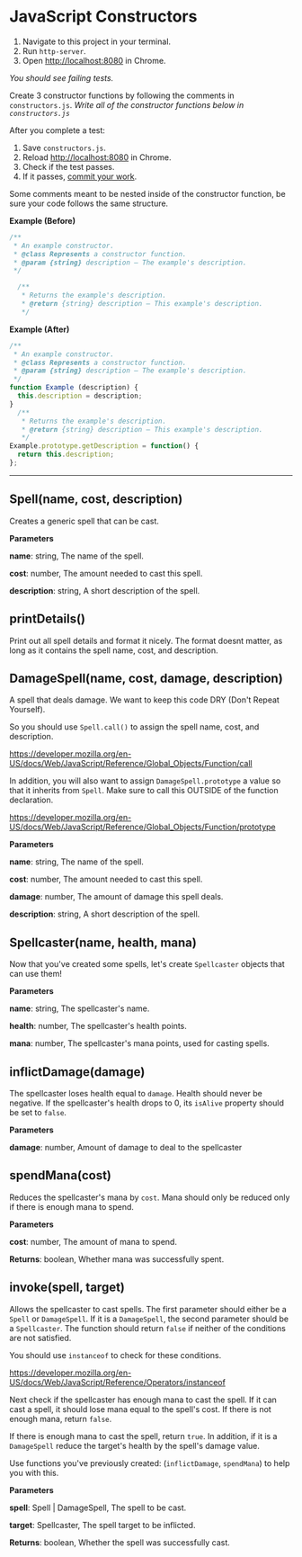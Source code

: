 # JavaScript Constructors

1. Navigate to this project in your terminal.
2. Run `http-server`.
3. Open [http://localhost:8080](http://localhost:8080) in Chrome.

*You should see failing tests.*

Create 3 constructor functions by following the comments in `constructors.js`.
*Write all of the constructor functions below in `constructors.js`*

After you complete a test:

1. Save `constructors.js`.
2. Reload [http://localhost:8080](http://localhost:8080) in Chrome.
3. Check if the test passes.
4. If it passes, [commit your work](http://git-scm.com/book/en/Git-Basics-Recording-Changes-to-the-Repository).

Some comments meant to be nested inside of the constructor function, be sure your code follows the same structure.

**Example (Before)**

```javascript
/**
 * An example constructor.
 * @class Represents a constructor function.
 * @param {string} description – The example's description.
 */

  /**
   * Returns the example's description.
   * @return {string} description – This example's description.
   */
```

**Example (After)**

```javascript
/**
 * An example constructor.
 * @class Represents a constructor function.
 * @param {string} description – The example's description.
 */
function Example (description) {
  this.description = description;
}
  /**
   * Returns the example's description.
   * @return {string} description – This example's description.
   */
Example.prototype.getDescription = function() {
  return this.description;
};
```

---

Spell(name, cost, description)
-----------------------------
Creates a generic spell that can be cast.

**Parameters**

**name**: string, The name of the spell.

**cost**: number, The amount needed to cast this spell.

**description**: string, A short description of the spell.


printDetails()
-----------------------------
Print out all spell details and format it nicely.
The format doesnt matter, as long as it contains the spell name, cost, and description.


DamageSpell(name, cost, damage, description)
-----------------------------
A spell that deals damage.
We want to keep this code DRY (Don't Repeat Yourself).

So you should use `Spell.call()` to assign the spell name, cost, and description.

https://developer.mozilla.org/en-US/docs/Web/JavaScript/Reference/Global_Objects/Function/call

In addition, you will also want to assign `DamageSpell.prototype`
a value so that it inherits from `Spell`.
Make sure to call this OUTSIDE of the function declaration.

https://developer.mozilla.org/en-US/docs/Web/JavaScript/Reference/Global_Objects/Function/prototype

**Parameters**

**name**: string, The name of the spell.

**cost**: number, The amount needed to cast this spell.

**damage**: number, The amount of damage this spell deals.

**description**: string, A short description of the spell.


Spellcaster(name, health, mana)
-----------------------------
Now that you've created some spells, let's create
`Spellcaster` objects that can use them!

**Parameters**

**name**: string, The spellcaster's name.

**health**: number, The spellcaster's health points.

**mana**: number, The spellcaster's mana points, used for casting spells.


inflictDamage(damage)
-----------------------------
The spellcaster loses health equal to `damage`.
Health should never be negative.
If the spellcaster's health drops to 0,
its `isAlive` property should be set to `false`.

**Parameters**

**damage**: number, Amount of damage to deal to the spellcaster


spendMana(cost)
-----------------------------
Reduces the spellcaster's mana by `cost`.
Mana should only be reduced only if there is enough mana to spend.

**Parameters**

**cost**: number, The amount of mana to spend.

**Returns**: boolean, Whether mana was successfully spent.

invoke(spell, target)
-----------------------------
Allows the spellcaster to cast spells.
The first parameter should either be a `Spell` or `DamageSpell`.
If it is a `DamageSpell`, the second parameter should be a `Spellcaster`.
The function should return `false` if neither of the conditions are not satisfied.

You should use `instanceof` to check for these conditions.

https://developer.mozilla.org/en-US/docs/Web/JavaScript/Reference/Operators/instanceof

Next check if the spellcaster has enough mana to cast the spell.
If it can cast a spell, it should lose mana  equal to the spell's cost.
If there is not enough mana, return `false`.

If there is enough mana to cast the spell, return `true`.
In addition, if it is a `DamageSpell` reduce the target's health by the spell's damage value.

Use functions you've previously created: (`inflictDamage`, `spendMana`)
to help you with this.

**Parameters**

**spell**: Spell | DamageSpell, The spell to be cast.

**target**: Spellcaster, The spell target to be inflicted.

**Returns**: boolean, Whether the spell was successfully cast.
